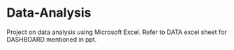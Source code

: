 # Data-Analysis
Project on data analysis using Microsoft Excel.
Refer to DATA excel sheet for DASHBOARD mentioned in ppt.
